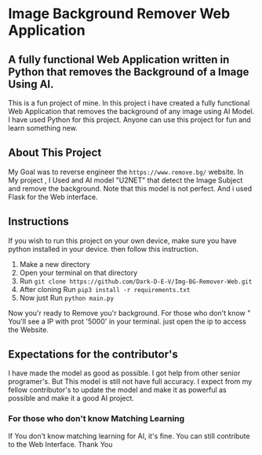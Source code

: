 # Image Background Remover Web Application

## A fully functional Web Application written in Python that removes the Background of a Image Using AI.

This is a fun project of mine. In this project i have created a fully functional Web Application that removes the background of any image using AI Model. I have used Python for this project. Anyone can use this project for fun and learn something new.

## About This Project
My Goal was to reverse engineer the `https://www.remove.bg/` website. In My project , I Used and AI model "U2NET" that detect the Image Subject and remove the background. Note that this model is not perfect. And i used Flask for the Web interface.


## Instructions

If you wish to run this project on your own device, make sure you have python installed in your device. then follow this instruction.

1. Make a new directory
2. Open your terminal on that directory
3. Run `git clone https://github.com/Dark-D-E-V/Img-BG-Remover-Web.git`
4. After cloning Run `pip3 install -r requirements.txt`
5. Now just Run `python main.py`

Now you'r ready to Remove you'r background. For those who don't know " You'll see a IP with prot '5000' in your terminal. just open the ip to access the Website.

## Expectations for the contributor's

I have made the model as good as possible. I got help from other senior programer's. But This model is still not have full accuracy. I expect from my fellow contributor's to update the model and make it as powerful as possible and make it a good AI project.

### For those who don't know Matching Learning

If You don't know matching learning for AI, it's fine. You can still contribute to the Web Interface. Thank You